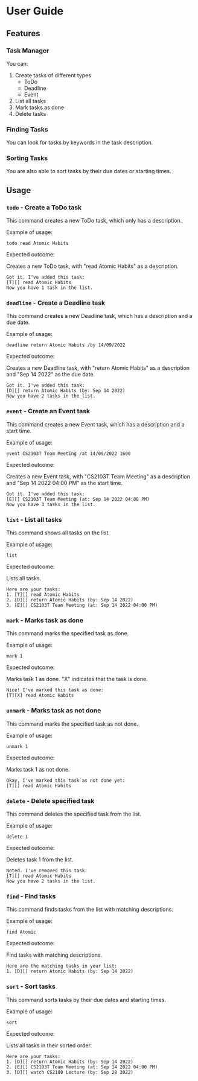 # User Guide

## Features

### Task Manager

You can:

1. Create tasks of different types
    - ToDo
    - Deadline
    - Event
2. List all tasks
3. Mark tasks as done
4. Delete tasks

### Finding Tasks

You can look for tasks by keywords in the task description.

### Sorting Tasks

You are also able to sort tasks by their due dates or starting times.

## Usage

### `todo` - Create a ToDo task

This command creates a new ToDo task, which only has a description.

Example of usage:

`todo read Atomic Habits`

Expected outcome:

Creates a new ToDo task, with "read Atomic Habits" as a description.

```
Got it. I've added this task:
[T][] read Atomic Habits
Now you have 1 task in the list.
```

### `deadline` - Create a Deadline task

This command creates a new Deadline task, which has a description and a due date.

Example of usage:

`deadline return Atomic Habits /by 14/09/2022`

Expected outcome:

Creates a new Deadline task, with "return Atomic Habits" as a description and "Sep 14 2022" as the due date.

```
Got it. I've added this task:
[D][] return Atomic Habits (by: Sep 14 2022)
Now you have 2 tasks in the list.
```

### `event` - Create an Event task

This command creates a new Event task, which has a description and a start time.

Example of usage:

`event CS2103T Team Meeting /at 14/09/2022 1600`

Expected outcome:

Creates a new Event task, with "CS2103T Team Meeting" as a description and "Sep 14 2022 04:00 PM" as the start time.

```
Got it. I've added this task:
[E][] CS2103T Team Meeting (at: Sep 14 2022 04:00 PM)
Now you have 3 tasks in the list.
```

### `list` - List all tasks

This command shows all tasks on the list.

Example of usage:

`list`

Expected outcome:

Lists all tasks.

```
Here are your tasks:
1. [T][] read Atomic Habits
2. [D][] return Atomic Habits (by: Sep 14 2022)
3. [E][] CS2103T Team Meeting (at: Sep 14 2022 04:00 PM)
```

### `mark` - Marks task as done

This command marks the specified task as done.

Example of usage:

`mark 1`

Expected outcome:

Marks task 1 as done. "X" indicates that the task is done.

```
Nice! I've marked this task as done:
[T][X] read Atomic Habits
```

### `unmark` - Marks task as not done

This command marks the specified task as not done.

Example of usage:

`unmark 1`

Expected outcome:

Marks task 1 as not done.

```
Okay, I've marked this task as not done yet:
[T][] read Atomic Habits
```

### `delete` - Delete specified task

This command deletes the specified task from the list.

Example of usage:

`delete 1`

Expected outcome:

Deletes task 1 from the list.

```
Noted. I've removed this task:
[T][] read Atomic Habits
Now you have 2 tasks in the list.
```

### `find` - Find tasks

This command finds tasks from the list with matching descriptions.

Example of usage:

`find Atomic`

Expected outcome:

Find tasks with matching descriptions.

```
Here are the matching tasks in your list:
1. [D][] return Atomic Habits (by: Sep 14 2022)
```

### `sort` - Sort tasks

This command sorts tasks by their due dates and starting times.

Example of usage:

`sort`

Expected outcome:

Lists all tasks in their sorted order.

```
Here are your tasks:
1. [D][] return Atomic Habits (by: Sep 14 2022)
2. [E][] CS2103T Team Meeting (at: Sep 14 2022 04:00 PM)
3. [D][] watch CS2100 Lecture (by: Sep 28 2022)
```